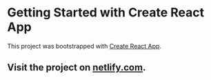 # Getting Started with Create React App

This project was bootstrapped with [Create React App](https://github.com/facebook/create-react-app).

## Visit the project on [netlify.com](https://inquisitive-zuccutto-7b4ed6.netlify.app/).

